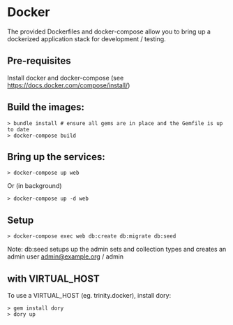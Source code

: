 # Docker

The provided Dockerfiles and docker-compose allow you to bring up a dockerized application stack for development / testing.

## Pre-requisites

Install docker and docker-compose (see https://docs.docker.com/compose/install/)

## Build the images:

``` 
> bundle install # ensure all gems are in place and the Gemfile is up to date
> docker-compose build
```

## Bring up the services:

```
> docker-compose up web
```

Or (in background)
```
> docker-compose up -d web
```

## Setup

```
> docker-compose exec web db:create db:migrate db:seed
```

Note: db:seed setups up the admin sets and collection types and creates an admin user admin@example.org / admin

## with VIRTUAL_HOST

To use a VIRTUAL_HOST (eg. trinity.docker), install dory:

```
> gem install dory
> dory up
```





